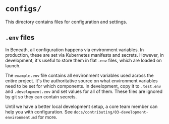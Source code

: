 # `configs/`

This directory contains files for configuration and settings.

## `.env` files

In Beneath, all configuration happens via environment variables. In production, these are set via Kubernetes manifests and secrets. However, in development, it's useful to store them in flat `.env` files, which are loaded on launch.

The `example.env` file contains all environment variables used across the entire project. It's the authoritative source on what environment variables need to be set for which components. In development, copy it to `.test.env` and `.development.env` and set values for all of them. These files are ignored by git so they can contain secrets.

Until we have a better local development setup, a core team member can help you with configuration. See `docs/contributing/03-development-environment.md` for more.
